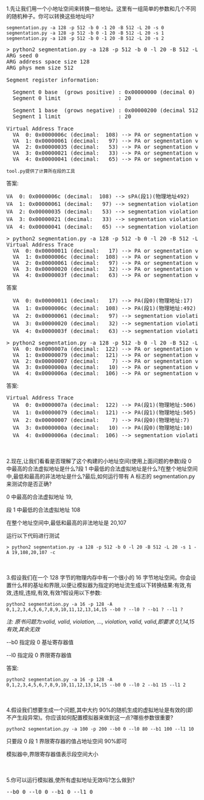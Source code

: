 <br/>
<br/>
1.先让我们用一个小地址空间来转换一些地址。这里有一组简单的参数和几个不同的随机种子。你可以转换这些地址吗?

```shell script
segmentation.py -a 128 -p 512 -b 0 -1 20 -B 512 -L 20 -s 0
segmentation.py -a 128 -p 512 -b 0 -1 20 -B 512 -L 20 -s 1
segmentation.py -a 128 -p 512 -b 0 -1 20 -B 512 -L 20 -s 2
```
 


<pre>
> python2 segmentation.py -a 128 -p 512 -b 0 -l 20 -B 512 -L 20 -s 0
ARG seed 0
ARG address space size 128
ARG phys mem size 512

Segment register information:

  Segment 0 base  (grows positive) : 0x00000000 (decimal 0)
  Segment 0 limit                  : 20

  Segment 1 base  (grows negative) : 0x00000200 (decimal 512)
  Segment 1 limit                  : 20

Virtual Address Trace
  VA  0: 0x0000006c (decimal:  108) --> PA or segmentation violation?
  VA  1: 0x00000061 (decimal:   97) --> PA or segmentation violation?
  VA  2: 0x00000035 (decimal:   53) --> PA or segmentation violation?
  VA  3: 0x00000021 (decimal:   33) --> PA or segmentation violation?
  VA  4: 0x00000041 (decimal:   65) --> PA or segmentation violation?
</pre>


`tool.py提供了计算所在段的工具`

答案:
<pre>
VA  0: 0x0000006c (decimal:  108) --> sPA(段1)(物理地址492)
VA  1: 0x00000061 (decimal:   97) --> segmentation violation(段1)
VA  2: 0x00000035 (decimal:   53) --> segmentation violation(段0)
VA  3: 0x00000021 (decimal:   33) --> segmentation violation(段0)
VA  4: 0x00000041 (decimal:   65) --> segmentation violation(段1)
</pre>


<pre>
> python2 segmentation.py -a 128 -p 512 -b 0 -l 20 -B 512 -L 20 -s 1
Virtual Address Trace
  VA  0: 0x00000011 (decimal:   17) --> PA or segmentation violation?
  VA  1: 0x0000006c (decimal:  108) --> PA or segmentation violation?
  VA  2: 0x00000061 (decimal:   97) --> PA or segmentation violation?
  VA  3: 0x00000020 (decimal:   32) --> PA or segmentation violation?
  VA  4: 0x0000003f (decimal:   63) --> PA or segmentation violation?
</pre>

答案
<pre>
  VA  0: 0x00000011 (decimal:   17) --> PA(段0)(物理地址:17)
  VA  1: 0x0000006c (decimal:  108) --> PA(段1)(物理地址:492)
  VA  2: 0x00000061 (decimal:   97) --> segmentation violation(段1)
  VA  3: 0x00000020 (decimal:   32) --> segmentation violation(段0)
  VA  4: 0x0000003f (decimal:   63) --> segmentation violation(段0)
</pre>


<pre>
> python2 segmentation.py -a 128 -p 512 -b 0 -l 20 -B 512 -L 20 -s 2
  VA  0: 0x0000007a (decimal:  122) --> PA or segmentation violation?
  VA  1: 0x00000079 (decimal:  121) --> PA or segmentation violation?
  VA  2: 0x00000007 (decimal:    7) --> PA or segmentation violation?
  VA  3: 0x0000000a (decimal:   10) --> PA or segmentation violation?
  VA  4: 0x0000006a (decimal:  106) --> PA or segmentation violation?
</pre>

答案:


<pre>
Virtual Address Trace
  VA  0: 0x0000007a (decimal:  122) --> PA(段1)(物理地址:506)
  VA  1: 0x00000079 (decimal:  121) --> PA(段1)(物理地址:505)
  VA  2: 0x00000007 (decimal:    7) --> PA(段0)(物理地址:7)
  VA  3: 0x0000000a (decimal:   10) --> PA(段0)(物理地址:10)
  VA  4: 0x0000006a (decimal:  106) --> segmentation violation(段1)
</pre>

<br/>
<br/>
2.现在,让我们看看是否理解了这个构建的小地址空间(使用上面问题的参数)段 0 中最高的合法虚拟地址是什么?段 1 中最低的合法虚拟地址是什么?在整个地址空间中,最低和最高的非法地址是什么?最后,如何运行带有 A 标志的 segmentation.py 来测试你是否正确?

0 中最高的合法虚拟地址 19,

段 1 中最低的合法虚拟地址 108

在整个地址空间中,最低和最高的非法地址是 20,107

运行以下代码进行测试
```shell script
> python2 segmentation.py -a 128 -p 512 -b 0 -l 20 -B 512 -L 20 -s 1 -A 19,108,20,107 -c
```

<br/>
<br/>
3.假设我们在一个 128 字节的物理内存中有一个很小的 16 字节地址空间。你会设置什么样的基址和界限,以便让模拟器为指定的地址流生成以下转换结果:有效,有效,违规,违规,有效,有效?假设用以下参数:

```shell script
python2 segmentation.py -a 16 -p 128 -A 0,1,2,3,4,5,6,7,8,9,10,11,12,13,14,15 --b0 ? --l0 ? --b1 ? --l1 ?
```

*注: 原书问题为:valid, valid, violation, ..., violation, valid, valid,即要求 0,1,14,15 有效,其余无效*

--b0 指定段 0 基址寄存器值

--l0 指定段 0 界限寄存器值

答案:
```shell script
python2 segmentation.py -a 16 -p 128 -A 0,1,2,3,4,5,6,7,8,9,10,11,12,13,14,15 --b0 0 --l0 2 --b1 15 --l1 2
```

<br/>
<br/>
4.假设我们想要生成一个问题,其中大约 90%的随机生成的虚拟地址是有效的(即不产生段异常)。你应该如何配置模拟器来做到这一点?哪些参数很重要?

```shell script
python2 segmentation.py -a 100 -p 200 --b0 0 --l0 80 --b1 100 --l1 10
```

只要段 0 段 1 界限寄存器的值占地址空间 90%即可

模拟器中,界限寄存器值表示段空间大小

<br/>
<br/>
5.你可以运行模拟器,使所有虚拟地址无效吗?怎么做到?

<pre>
--b0 0 --l0 0 --b1 0 --l1 0
</pre>